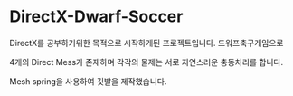 # DirectX-Dwarf-Soccer

DirectX를 공부하기위한 목적으로 시작하게된 프로젝트입니다.
드워프축구게임으로<p>
4개의 Direct Mess가 존재하며 각각의 물제는 서로 자연스러운 충동처리를 합니다.<p>
Mesh spring을 사용하여 깃발을 제작했습니다. <p>
